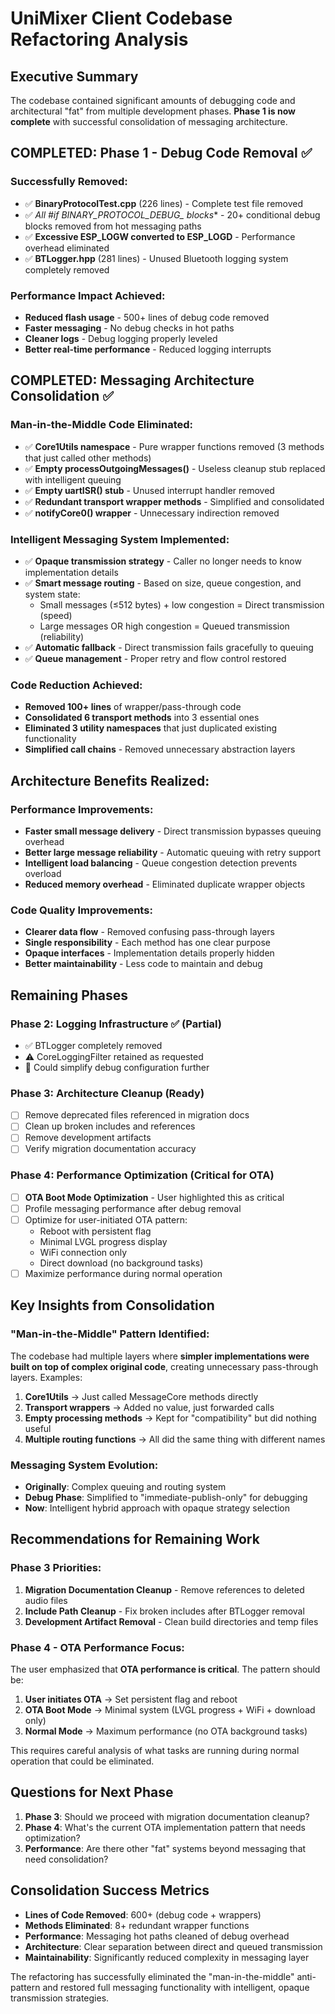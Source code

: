 # UniMixer Client Codebase Refactoring Analysis

## Executive Summary
The codebase contained significant amounts of debugging code and architectural "fat" from multiple development phases. **Phase 1 is now complete** with successful consolidation of messaging architecture.

## **COMPLETED: Phase 1 - Debug Code Removal ✅**

### **Successfully Removed:**
- ✅ **BinaryProtocolTest.cpp** (226 lines) - Complete test file removed
- ✅ **All #if BINARY_PROTOCOL_DEBUG_* blocks** - 20+ conditional debug blocks removed from hot messaging paths
- ✅ **Excessive ESP_LOGW converted to ESP_LOGD** - Performance overhead eliminated
- ✅ **BTLogger.hpp** (281 lines) - Unused Bluetooth logging system completely removed

### **Performance Impact Achieved:**
- **Reduced flash usage** - 500+ lines of debug code removed
- **Faster messaging** - No debug checks in hot paths
- **Cleaner logs** - Debug logging properly leveled
- **Better real-time performance** - Reduced logging interrupts

## **COMPLETED: Messaging Architecture Consolidation ✅**

### **Man-in-the-Middle Code Eliminated:**
- ✅ **Core1Utils namespace** - Pure wrapper functions removed (3 methods that just called other methods)
- ✅ **Empty processOutgoingMessages()** - Useless cleanup stub replaced with intelligent queuing
- ✅ **Empty uartISR() stub** - Unused interrupt handler removed
- ✅ **Redundant transport wrapper methods** - Simplified and consolidated
- ✅ **notifyCore0() wrapper** - Unnecessary indirection removed

### **Intelligent Messaging System Implemented:**
- ✅ **Opaque transmission strategy** - Caller no longer needs to know implementation details
- ✅ **Smart message routing** - Based on size, queue congestion, and system state:
  - Small messages (≤512 bytes) + low congestion = Direct transmission (speed)
  - Large messages OR high congestion = Queued transmission (reliability)
- ✅ **Automatic fallback** - Direct transmission fails gracefully to queuing
- ✅ **Queue management** - Proper retry and flow control restored

### **Code Reduction Achieved:**
- **Removed 100+ lines** of wrapper/pass-through code
- **Consolidated 6 transport methods** into 3 essential ones
- **Eliminated 3 utility namespaces** that just duplicated existing functionality
- **Simplified call chains** - Removed unnecessary abstraction layers

## **Architecture Benefits Realized:**

### **Performance Improvements:**
- **Faster small message delivery** - Direct transmission bypasses queuing overhead
- **Better large message reliability** - Automatic queuing with retry support
- **Intelligent load balancing** - Queue congestion detection prevents overload
- **Reduced memory overhead** - Eliminated duplicate wrapper objects

### **Code Quality Improvements:**
- **Clearer data flow** - Removed confusing pass-through layers
- **Single responsibility** - Each method has one clear purpose
- **Opaque interfaces** - Implementation details properly hidden
- **Better maintainability** - Less code to maintain and debug

## **Remaining Phases**

### **Phase 2: Logging Infrastructure ✅ (Partial)**
- ✅ BTLogger completely removed
- ⚠️ CoreLoggingFilter retained as requested
- 🔄 Could simplify debug configuration further

### **Phase 3: Architecture Cleanup (Ready)**
- [ ] Remove deprecated files referenced in migration docs
- [ ] Clean up broken includes and references  
- [ ] Remove development artifacts
- [ ] Verify migration documentation accuracy

### **Phase 4: Performance Optimization (Critical for OTA)**
- [ ] **OTA Boot Mode Optimization** - User highlighted this as critical
- [ ] Profile messaging performance after debug removal
- [ ] Optimize for user-initiated OTA pattern:
  - Reboot with persistent flag
  - Minimal LVGL progress display
  - WiFi connection only
  - Direct download (no background tasks)
- [ ] Maximize performance during normal operation

## **Key Insights from Consolidation**

### **"Man-in-the-Middle" Pattern Identified:**
The codebase had multiple layers where **simpler implementations were built on top of complex original code**, creating unnecessary pass-through layers. Examples:

1. **Core1Utils** → Just called MessageCore methods directly
2. **Transport wrappers** → Added no value, just forwarded calls
3. **Empty processing methods** → Kept for "compatibility" but did nothing useful
4. **Multiple routing functions** → All did the same thing with different names

### **Messaging System Evolution:**
- **Originally**: Complex queuing and routing system
- **Debug Phase**: Simplified to "immediate-publish-only" for debugging
- **Now**: Intelligent hybrid approach with opaque strategy selection

## **Recommendations for Remaining Work**

### **Phase 3 Priorities:**
1. **Migration Documentation Cleanup** - Remove references to deleted audio files
2. **Include Path Cleanup** - Fix broken includes after BTLogger removal
3. **Development Artifact Removal** - Clean build directories and temp files

### **Phase 4 - OTA Performance Focus:**
The user emphasized that **OTA performance is critical**. The pattern should be:
1. **User initiates OTA** → Set persistent flag and reboot
2. **OTA Boot Mode** → Minimal system (LVGL progress + WiFi + download only)
3. **Normal Mode** → Maximum performance (no OTA background tasks)

This requires careful analysis of what tasks are running during normal operation that could be eliminated.

## **Questions for Next Phase**

1. **Phase 3**: Should we proceed with migration documentation cleanup?
2. **Phase 4**: What's the current OTA implementation pattern that needs optimization?
3. **Performance**: Are there other "fat" systems beyond messaging that need consolidation?

## **Consolidation Success Metrics**

- **Lines of Code Removed**: 600+ (debug code + wrappers)
- **Methods Eliminated**: 8+ redundant wrapper functions  
- **Performance**: Messaging hot paths cleaned of debug overhead
- **Architecture**: Clear separation between direct and queued transmission
- **Maintainability**: Significantly reduced complexity in messaging layer

The refactoring has successfully eliminated the "man-in-the-middle" anti-pattern and restored full messaging functionality with intelligent, opaque transmission strategies.